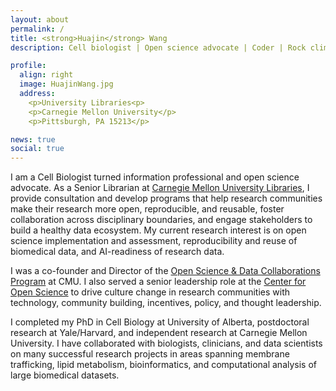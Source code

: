 ```yaml
---
layout: about
permalink: /
title: <strong>Huajin</strong> Wang
description: Cell biologist | Open science advocate | Coder | Rock climber # Liaison Librarian, Biology and Computer Science <br> Program Director, Open Science & Data Collaborations

profile:
  align: right
  image: HuajinWang.jpg
  address: 
    <p>University Libraries<p>
    <p>Carnegie Mellon University</p>
    <p>Pittsburgh, PA 15213</p>

news: true
social: true
---
```


I am a Cell Biologist turned information professional and open science advocate. As a Senior Librarian at <a href="https://www.library.cmu.edu"> Carnegie Mellon University Libraries</a>, I provide consultation and develop programs that help research communities make their research more open, reproducible, and reusable, foster collaboration across disciplinary boundaries, and engage stakeholders to build a healthy data ecosystem. My current research interest is on open science implementation and assessment, reproducibility and reuse of biomedical data, and AI-readiness of research data. 

I was a co-founder and Director of the <a href="https://www.library.cmu.edu/datapub/open-science">Open Science & Data Collaborations Program</a> at CMU. I also served a senior leadership role at the <a href="https://www.cos.io/">Center for Open Science</a> to drive culture change in research communities with technology, community building, incentives, policy, and thought leadership. 

I completed my PhD in Cell Biology at University of Alberta, postdoctoral research at Yale/Harvard, and independent research at Carnegie Mellon University. I have collaborated with biologists, clinicians, and data scientists on many successful research projects in areas spanning membrane trafficking, lipid metabolism, bioinformatics, and computational analysis of large biomedical datasets.

